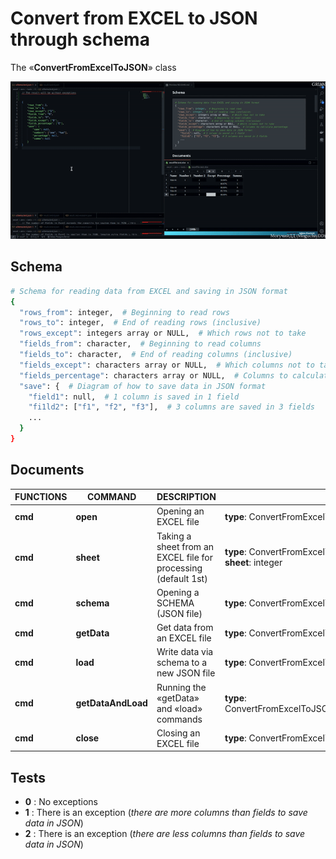 # Convert from EXCEL to JSON through schema
The «**ConvertFromExcelToJSON**» class

![](result.gif)

## Schema
```bash
# Schema for reading data from EXCEL and saving in JSON format
{
  "rows_from": integer,  # Beginning to read rows
  "rows_to": integer,  # End of reading rows (inclusive)
  "rows_except": integers array or NULL,  # Which rows not to take
  "fields_from": character,  # Beginning to read columns
  "fields_to": character,  # End of reading columns (inclusive)
  "fields_except": characters array or NULL,  # Which columns not to take
  "fields_percentage": characters array or NULL,  # Columns to calculate percentage
  "save": {  # Diagram of how to save data in JSON format
    "field1": null,  # 1 column is saved in 1 field
    "fi1ld2": ["f1", "f2", "f3"],  # 3 columns are saved in 3 fields
    ...
  }
}
```

## Documents
| FUNCTIONS |      COMMAND       |                          DESCRIPTION                           |                                  INPUT                                  |         OUTPUT          |
| --------- | ------------------ | -------------------------------------------------------------- | ----------------------------------------------------------------------- | ----------------------- |
| **cmd**   | **open**           | Opening an EXCEL file                                          | **type**: ConvertFromExcelToJSON.Commands.open                          | **Workbook**            |
| **cmd**   | **sheet**          | Taking a sheet from an EXCEL file for processing (default 1st) | **type**: ConvertFromExcelToJSON.Commands.sheet<br />**sheet**: integer | **Worksheet**           |
| **cmd**   | **schema**         | Opening a SCHEMA (JSON file)                                   | **type**: ConvertFromExcelToJSON.Commands.schema                        | **None**                |
| **cmd**   | **getData**        | Get data from an EXCEL file                                    | **type**: ConvertFromExcelToJSON.Commands.getData                       | **Array[Dictionaries]** |
| **cmd**   | **load**           | Write data via schema to a new JSON file                       | **type**: ConvertFromExcelToJSON.Commands.load                          | **None**                |
| **cmd**   | **getDataAndLoad** | Running the «getData» and «load» commands                      | **type**: ConvertFromExcelToJSON.Commands.getDataAndLoad                | **None**                |
| **cmd**   | **close**          | Closing an EXCEL file                                          | **type**: ConvertFromExcelToJSON.Commands.close                         | **None**                |

## Tests
- **0** : No exceptions
- **1** : There is an exception (_there are more columns than fields to save data in JSON_)
- **2** : There is an exception (_there are less columns than fields to save data in JSON_)
